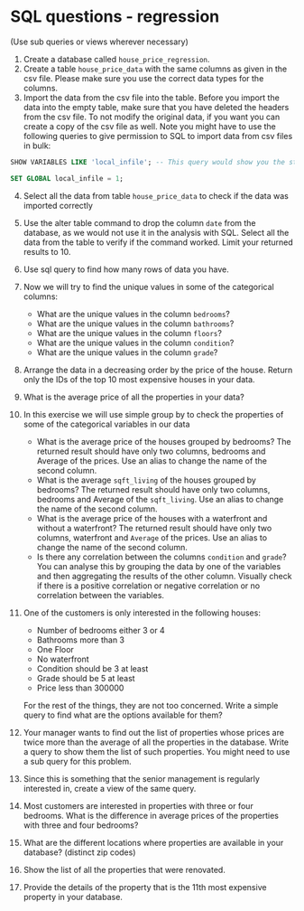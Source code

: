 # SQL questions - regression

(Use sub queries or views wherever necessary)

1. Create a database called `house_price_regression`.
2. Create a table `house_price_data` with the same columns as given in the csv file. Please make sure you use the correct data types for the columns.
3. Import the data from the csv file into the table. Before you import the data into the empty table, make sure that you have deleted the headers from the csv file. To not modify the original data, if you want you can create a copy of the csv file as well. Note you might have to use the following queries to give permission to SQL to import data from csv files in bulk:

```sql
SHOW VARIABLES LIKE 'local_infile'; -- This query would show you the status of the variable ‘local_infile’. If it is off, use the next command, otherwise you should be good to go

SET GLOBAL local_infile = 1;
```

4.  Select all the data from table `house_price_data` to check if the data was imported correctly
5.  Use the alter table command to drop the column `date` from the database, as we would not use it in the analysis with SQL. Select all the data from the table to verify if the command worked. Limit your returned results to 10.
6.  Use sql query to find how many rows of data you have.
7.  Now we will try to find the unique values in some of the categorical columns:
    - What are the unique values in the column `bedrooms`?
    - What are the unique values in the column `bathrooms`?
    - What are the unique values in the column `floors`?
    - What are the unique values in the column `condition`?
    - What are the unique values in the column `grade`?
8.  Arrange the data in a decreasing order by the price of the house. Return only the IDs of the top 10 most expensive houses in your data.
9.  What is the average price of all the properties in your data?
10. In this exercise we will use simple group by to check the properties of some of the categorical variables in our data
    - What is the average price of the houses grouped by bedrooms? The returned result should have only two columns, bedrooms and Average of the prices. Use an alias to change the name of the second column.
    - What is the average `sqft_living` of the houses grouped by bedrooms? The returned result should have only two columns, bedrooms and Average of the `sqft_living`. Use an alias to change the name of the second column.
    - What is the average price of the houses with a waterfront and without a waterfront? The returned result should have only two columns, waterfront and `Average` of the prices. Use an alias to change the name of the second column.
    - Is there any correlation between the columns `condition` and `grade`? You can analyse this by grouping the data by one of the variables and then aggregating the results of the other column. Visually check if there is a positive correlation or negative correlation or no correlation between the variables.
11. One of the customers is only interested in the following houses:
    - Number of bedrooms either 3 or 4
    - Bathrooms more than 3
    - One Floor
    - No waterfront
    - Condition should be 3 at least
    - Grade should be 5 at least
    - Price less than 300000

    For the rest of the things, they are not too concerned. Write a simple query to find what are the options available for them?

12. Your manager wants to find out the list of properties whose prices are twice more than the average of all the properties in the database. Write a query to show them the list of such properties. You might need to use a sub query for this problem.
13. Since this is something that the senior management is regularly interested in, create a view of the same query.
14. Most customers are interested in properties with three or four bedrooms. What is the difference in average prices of the properties with three and four bedrooms?
15. What are the different locations where properties are available in your database? (distinct zip codes)
16. Show the list of all the properties that were renovated.
17. Provide the details of the property that is the 11th most expensive property in your database.